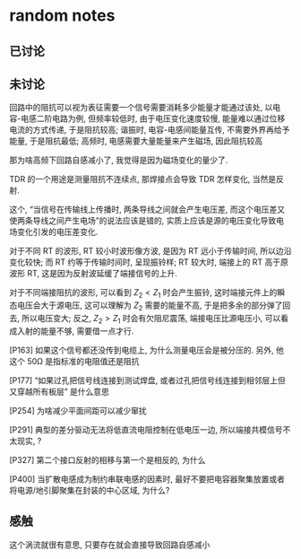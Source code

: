 # random notes

## 已讨论

## 未讨论

回路中的阻抗可以视为表征需要一个信号需要消耗多少能量才能通过该处, 以电容-电感二阶电路为例, 但频率较低时, 由于电压变化速度较慢, 能量难以通过位移电流的方式传递, 于是阻抗较高; 谐振时, 电容-电感间能量互传, 不需要外界再给予能量, 于是阻抗最低; 高频时, 电感需要大量能量来产生磁场, 因此阻抗较高

那为啥高频下回路自感减小了, 我觉得是因为磁场变化的量少了.

TDR 的一个用途是测量阻抗不连续点, 那焊接点会导致 TDR 怎样变化, 当然是反射.

这个, “当信号在传输线上传播时, 两条导线之间就会产生电压差, 而这个电压差又使两条导线之间产生电场”的说法应该是错的, 实质上应该是源的电压变化导致电场变化引发的电压差变化.

对于不同 RT 的波形, RT 较小时波形像方波, 是因为 RT 远小于传输时间, 所以边沿变化较快; 而 RT 约等于传输时间时, 呈现振铃样; RT 较大时, 端接上的 RT 高于原波形 RT, 这是因为反射波延缓了端接信号的上升.

对于不同端接阻抗的波形, 可以看到 $Z_2 < Z_1$ 时会产生振铃, 这时端接元件上的瞬态电压会大于源电压, 这可以理解为 $Z_2$ 需要的能量不高, 于是把多余的部分弹了回去, 所以电压变大; 反之, $Z_2 > Z_1$ 时会有欠阻尼震荡, 端接电压比源电压小, 可以看成入射的能量不够, 需要借一点才行.

[P163] 如果这个信号都还没传到电缆上, 为什么测量电压会是被分压的. 另外, 他这个 50Ω 是指标准的电阻值还是阻抗

[P177] “如果过孔把信号线连接到测试焊盘, 或者过孔把信号线连接到相邻层上但又穿越所有板层” 是什么意思

[P254] 为啥减少平面间距可以减少窜扰

[P291] 典型的差分驱动无法将低直流电阻控制在低电压一边, 所以端接共模信号不太现实, ?

[P327] 第二个接口反射的相移与第一个是相反的, 为什么

[P400] 当扩散电感成为制约串联电感的因素时, 最好不要把电容器聚集放置或者将电源/地引脚聚集在封装的中心区域, 为什么?

## 感触

这个涡流就很有意思, 只要存在就会直接导致回路自感减小
